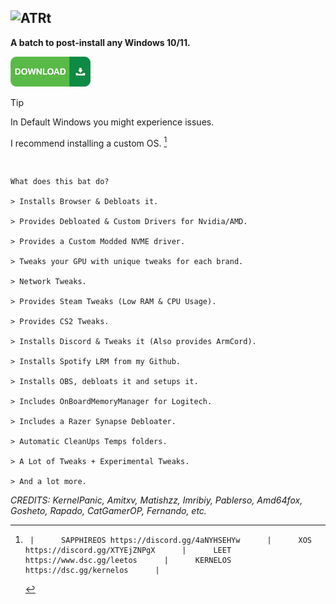 ![ATRt](https://github.com/gzmatte/ATR/assets/117684932/5a4d459b-dfe5-4d73-b08b-2c4e0befd585)
-----------
**A batch to post-install any Windows 10/11.**

[<img src="https://github.com/gzmatte/trash/blob/main/48wx.png">](https://github.com/gzmatte/ATR/releases/download/1/ATR.bat)


> [!TIP]
> In Default Windows you might experience issues.
> 
> I recommend installing a custom OS. [^1]
[^1]:     |      SAPPHIREOS https://discord.gg/4aNYHSEHYw      |      XOS https://discord.gg/XTYEjZNPgX      |      LEET https://www.dsc.gg/leetos      |      KERNELOS https://dsc.gg/kernelos      |

</br> 

```
What does this bat do?

> Installs Browser & Debloats it.

> Provides Debloated & Custom Drivers for Nvidia/AMD.

> Provides a Custom Modded NVME driver.

> Tweaks your GPU with unique tweaks for each brand.

> Network Tweaks.

> Provides Steam Tweaks (Low RAM & CPU Usage).

> Provides CS2 Tweaks.

> Installs Discord & Tweaks it (Also provides ArmCord).

> Installs Spotify LRM from my Github.

> Installs OBS, debloats it and setups it.

> Includes OnBoardMemoryManager for Logitech.

> Includes a Razer Synapse Debloater.

> Automatic CleanUps Temps folders.

> A Lot of Tweaks + Experimental Tweaks.

> And a lot more.

```

_CREDITS: KernelPanic, Amitxv, Matishzz, Imribiy, Pablerso, Amd64fox, Gosheto, Rapado, CatGamerOP, Fernando, etc._
